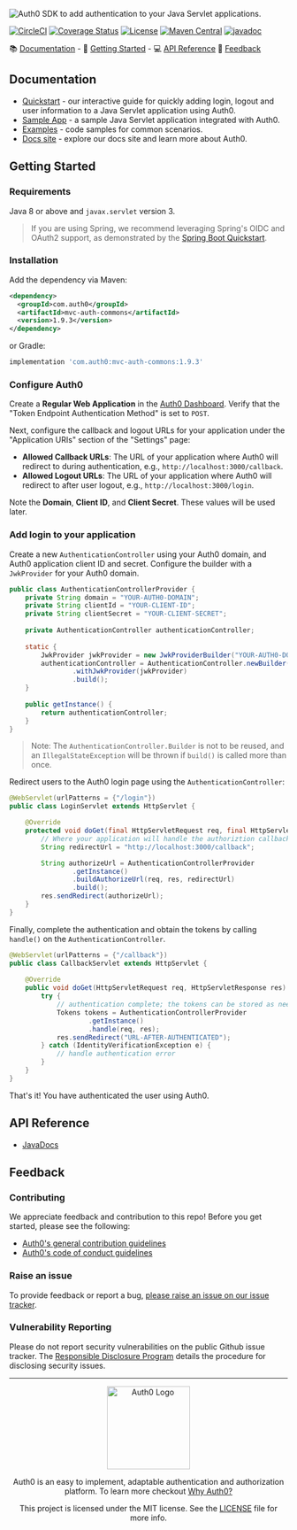 ![Auth0 SDK to add authentication to your Java Servlet applications.](https://cdn.auth0.com/website/sdks/banners/auth0-java-mvc-common-banner.png)

[![CircleCI](https://img.shields.io/circleci/project/github/auth0/auth0-java-mvc-common.svg?style=flat-square)](https://circleci.com/gh/auth0/auth0-java-mvc-common/tree/master)
[![Coverage Status](https://img.shields.io/codecov/c/github/auth0/auth0-java-mvc-common.svg?style=flat-square)](https://codecov.io/github/auth0/auth0-java-mvc-common)
[![License](http://img.shields.io/:license-mit-blue.svg?style=flat)](https://doge.mit-license.org/)
[![Maven Central](https://img.shields.io/maven-central/v/com.auth0/mvc-auth-commons.svg?style=flat-square)](https://mvnrepository.com/artifact/com.auth0/mvc-auth-commons)
[![javadoc](https://javadoc.io/badge2/com.auth0/auth0-java-mvc-common/javadoc.svg)](https://javadoc.io/doc/com.auth0/mvc-auth-commons)

:books: [Documentation](#documentation) - :rocket: [Getting Started](#getting-started) - :computer: [API Reference](#api-reference) :speech_balloon: [Feedback](#feedback)

## Documentation

- [Quickstart](https://auth0.com/docs/quickstart/webapp/java) - our interactive guide for quickly adding login, logout and user information to a Java Servlet application using Auth0.
- [Sample App](https://github.com/auth0-samples/auth0-servlet-sample/tree/master/01-Login) - a sample Java Servlet application integrated with Auth0.
- [Examples](./EXAMPLES.md) - code samples for common scenarios.
- [Docs site](https://www.auth0.com/docs) - explore our docs site and learn more about Auth0.

## Getting Started

### Requirements

Java 8 or above and `javax.servlet` version 3.

> If you are using Spring, we recommend leveraging Spring's OIDC and OAuth2 support, as demonstrated by the [Spring Boot Quickstart](https://auth0.com/docs/quickstart/webapp/java-spring-boot).

### Installation

Add the dependency via Maven:

```xml
<dependency>
  <groupId>com.auth0</groupId>
  <artifactId>mvc-auth-commons</artifactId>
  <version>1.9.3</version>
</dependency>
```

or Gradle:

```gradle
implementation 'com.auth0:mvc-auth-commons:1.9.3'
```

### Configure Auth0

Create a **Regular Web Application** in the [Auth0 Dashboard](https://manage.auth0.com/#/applications). Verify that the "Token Endpoint Authentication Method" is set to `POST`.

Next, configure the callback and logout URLs for your application under the "Application URIs" section of the "Settings" page:

- **Allowed Callback URLs**: The URL of your application where Auth0 will redirect to during authentication, e.g., `http://localhost:3000/callback`.
- **Allowed Logout URLs**: The URL of your application where Auth0 will redirect to after user logout, e.g., `http://localhost:3000/login`.

Note the **Domain**, **Client ID**, and **Client Secret**. These values will be used later.

### Add login to your application

Create a new `AuthenticationController` using your Auth0 domain, and Auth0 application client ID and secret.
Configure the builder with a `JwkProvider` for your Auth0 domain.

```java
public class AuthenticationControllerProvider {
    private String domain = "YOUR-AUTH0-DOMAIN";
    private String clientId = "YOUR-CLIENT-ID";
    private String clientSecret = "YOUR-CLIENT-SECRET";
    
    private AuthenticationController authenticationController;
    
    static {
        JwkProvider jwkProvider = new JwkProviderBuilder("YOUR-AUTH0-DOMAIN").build();
        authenticationController = AuthenticationController.newBuilder(domain, clientId, clientSecret)
                .withJwkProvider(jwkProvider)
                .build();
    }
    
    public getInstance() {
        return authenticationController;
    }
}
```

> Note: The `AuthenticationController.Builder` is not to be reused, and an `IllegalStateException` will be thrown if `build()` is called more than once.

Redirect users to the Auth0 login page using the `AuthenticationController`:

```java
@WebServlet(urlPatterns = {"/login"})
public class LoginServlet extends HttpServlet {

    @Override
    protected void doGet(final HttpServletRequest req, final HttpServletResponse res) throws ServletException, IOException {
        // Where your application will handle the authoriztion callback
        String redirectUrl = "http://localhost:3000/callback";

        String authorizeUrl = AuthenticationControllerProvider
                .getInstance()
                .buildAuthorizeUrl(req, res, redirectUrl)
                .build();
        res.sendRedirect(authorizeUrl);
    }
}
```

Finally, complete the authentication and obtain the tokens by calling `handle()` on the `AuthenticationController`.

```java
@WebServlet(urlPatterns = {"/callback"})
public class CallbackServlet extends HttpServlet {
    
    @Override
    public void doGet(HttpServletRequest req, HttpServletResponse res) throws IOException, ServletException {
        try {
            // authentication complete; the tokens can be stored as needed
            Tokens tokens = AuthenticationControllerProvider
                    .getInstance()
                    .handle(req, res);
            res.sendRedirect("URL-AFTER-AUTHENTICATED");
        } catch (IdentityVerificationException e) {
            // handle authentication error
        }
    }
}
```

That's it! You have authenticated the user using Auth0.

## API Reference

- [JavaDocs](https://javadoc.io/doc/com.auth0/mvc-auth-commons)

## Feedback

### Contributing

We appreciate feedback and contribution to this repo! Before you get started, please see the following:

- [Auth0's general contribution guidelines](https://github.com/auth0/open-source-template/blob/master/GENERAL-CONTRIBUTING.md)
- [Auth0's code of conduct guidelines](https://github.com/auth0/open-source-template/blob/master/CODE-OF-CONDUCT.md)

### Raise an issue
To provide feedback or report a bug, [please raise an issue on our issue tracker](https://github.com/auth0/auth0-java-mvc-common/issues).

### Vulnerability Reporting
Please do not report security vulnerabilities on the public Github issue tracker. The [Responsible Disclosure Program](https://auth0.com/whitehat) details the procedure for disclosing security issues.

---

<p align="center">
  <picture>
    <source media="(prefers-color-scheme: light)" srcset="https://cdn.auth0.com/website/sdks/logos/auth0_light_mode.png"   width="150">
    <source media="(prefers-color-scheme: dark)" srcset="https://cdn.auth0.com/website/sdks/logos/auth0_dark_mode.png" width="150">
    <img alt="Auth0 Logo" src="https://cdn.auth0.com/website/sdks/logos/auth0_light_mode.png" width="150">
  </picture>
</p>
<p align="center">Auth0 is an easy to implement, adaptable authentication and authorization platform. To learn more checkout <a href="https://auth0.com/why-auth0">Why Auth0?</a></p>
<p align="center">
This project is licensed under the MIT license. See the <a href="./LICENSE"> LICENSE</a> file for more info.</p>
